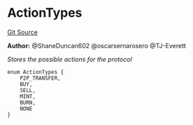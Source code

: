 # ActionTypes
[Git Source](https://github.com/thrackle-io/tron/blob/192018a749cd70c7df311296c3236b79e11af0f3/src/common/ActionEnum.sol)

**Author:**
@ShaneDuncan602 @oscarsernarosero @TJ-Everett

*Stores the possible actions for the protocol*


```solidity
enum ActionTypes {
    P2P_TRANSFER,
    BUY,
    SELL,
    MINT,
    BURN,
    NONE
}
```

